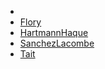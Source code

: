 * [](index.md)
* [Flory](Flory.md)
* [HartmannHaque](HartmannHaque.md)
* [SanchezLacombe](SanchezLacombe.md)
* [Tait](Tait.md)
